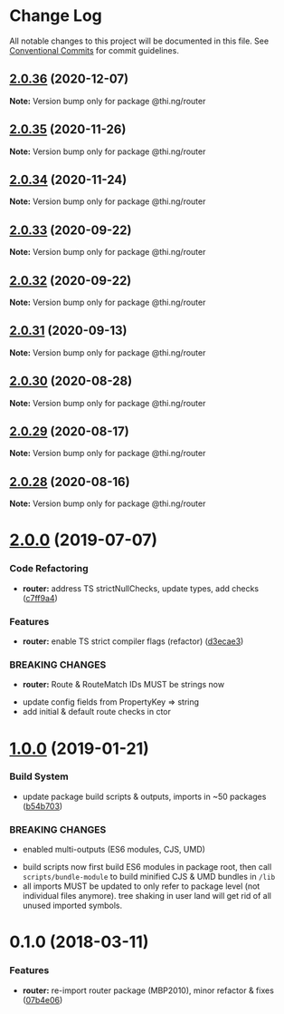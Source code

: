 # Change Log

All notable changes to this project will be documented in this file.
See [Conventional Commits](https://conventionalcommits.org) for commit guidelines.

## [2.0.36](https://github.com/thi-ng/umbrella/compare/@thi.ng/router@2.0.35...@thi.ng/router@2.0.36) (2020-12-07)

**Note:** Version bump only for package @thi.ng/router





## [2.0.35](https://github.com/thi-ng/umbrella/compare/@thi.ng/router@2.0.34...@thi.ng/router@2.0.35) (2020-11-26)

**Note:** Version bump only for package @thi.ng/router





## [2.0.34](https://github.com/thi-ng/umbrella/compare/@thi.ng/router@2.0.33...@thi.ng/router@2.0.34) (2020-11-24)

**Note:** Version bump only for package @thi.ng/router





## [2.0.33](https://github.com/thi-ng/umbrella/compare/@thi.ng/router@2.0.32...@thi.ng/router@2.0.33) (2020-09-22)

**Note:** Version bump only for package @thi.ng/router





## [2.0.32](https://github.com/thi-ng/umbrella/compare/@thi.ng/router@2.0.31...@thi.ng/router@2.0.32) (2020-09-22)

**Note:** Version bump only for package @thi.ng/router





## [2.0.31](https://github.com/thi-ng/umbrella/compare/@thi.ng/router@2.0.30...@thi.ng/router@2.0.31) (2020-09-13)

**Note:** Version bump only for package @thi.ng/router





## [2.0.30](https://github.com/thi-ng/umbrella/compare/@thi.ng/router@2.0.29...@thi.ng/router@2.0.30) (2020-08-28)

**Note:** Version bump only for package @thi.ng/router





## [2.0.29](https://github.com/thi-ng/umbrella/compare/@thi.ng/router@2.0.28...@thi.ng/router@2.0.29) (2020-08-17)

**Note:** Version bump only for package @thi.ng/router





## [2.0.28](https://github.com/thi-ng/umbrella/compare/@thi.ng/router@2.0.27...@thi.ng/router@2.0.28) (2020-08-16)

**Note:** Version bump only for package @thi.ng/router





# [2.0.0](https://github.com/thi-ng/umbrella/compare/@thi.ng/router@1.0.12...@thi.ng/router@2.0.0) (2019-07-07)

### Code Refactoring

* **router:** address TS strictNullChecks, update types, add checks ([c7ff9a4](https://github.com/thi-ng/umbrella/commit/c7ff9a4))

### Features

* **router:** enable TS strict compiler flags (refactor) ([d3ecae3](https://github.com/thi-ng/umbrella/commit/d3ecae3))

### BREAKING CHANGES

* **router:** Route & RouteMatch IDs MUST be strings now

- update config fields from PropertyKey => string
- add initial & default route checks in ctor

# [1.0.0](https://github.com/thi-ng/umbrella/compare/@thi.ng/router@0.1.30...@thi.ng/router@1.0.0) (2019-01-21)

### Build System

* update package build scripts & outputs, imports in ~50 packages ([b54b703](https://github.com/thi-ng/umbrella/commit/b54b703))

### BREAKING CHANGES

* enabled multi-outputs (ES6 modules, CJS, UMD)

- build scripts now first build ES6 modules in package root, then call
  `scripts/bundle-module` to build minified CJS & UMD bundles in `/lib`
- all imports MUST be updated to only refer to package level
  (not individual files anymore). tree shaking in user land will get rid of
  all unused imported symbols.

<a name="0.1.0"></a>
# 0.1.0 (2018-03-11)

### Features

* **router:** re-import router package (MBP2010), minor refactor & fixes ([07b4e06](https://github.com/thi-ng/umbrella/commit/07b4e06))
